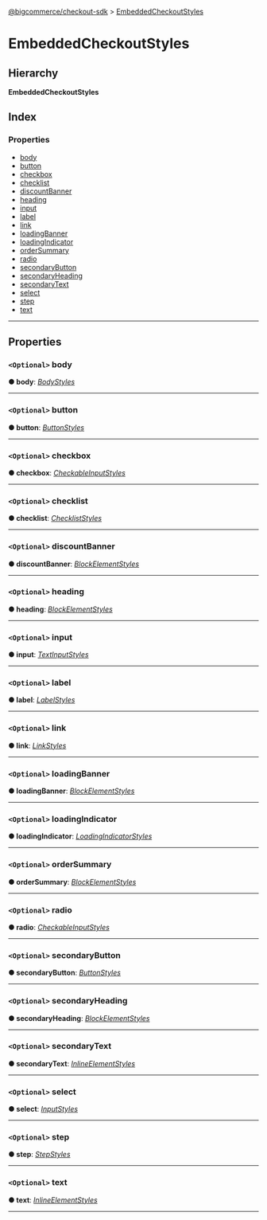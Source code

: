 [@bigcommerce/checkout-sdk](../README.md) > [EmbeddedCheckoutStyles](../interfaces/embeddedcheckoutstyles.md)

# EmbeddedCheckoutStyles

## Hierarchy

**EmbeddedCheckoutStyles**

## Index

### Properties

* [body](embeddedcheckoutstyles.md#body)
* [button](embeddedcheckoutstyles.md#button)
* [checkbox](embeddedcheckoutstyles.md#checkbox)
* [checklist](embeddedcheckoutstyles.md#checklist)
* [discountBanner](embeddedcheckoutstyles.md#discountbanner)
* [heading](embeddedcheckoutstyles.md#heading)
* [input](embeddedcheckoutstyles.md#input)
* [label](embeddedcheckoutstyles.md#label)
* [link](embeddedcheckoutstyles.md#link)
* [loadingBanner](embeddedcheckoutstyles.md#loadingbanner)
* [loadingIndicator](embeddedcheckoutstyles.md#loadingindicator)
* [orderSummary](embeddedcheckoutstyles.md#ordersummary)
* [radio](embeddedcheckoutstyles.md#radio)
* [secondaryButton](embeddedcheckoutstyles.md#secondarybutton)
* [secondaryHeading](embeddedcheckoutstyles.md#secondaryheading)
* [secondaryText](embeddedcheckoutstyles.md#secondarytext)
* [select](embeddedcheckoutstyles.md#select)
* [step](embeddedcheckoutstyles.md#step)
* [text](embeddedcheckoutstyles.md#text)

---

## Properties

<a id="body"></a>

### `<Optional>` body

**● body**: *[BodyStyles](bodystyles.md)*

___
<a id="button"></a>

### `<Optional>` button

**● button**: *[ButtonStyles](buttonstyles.md)*

___
<a id="checkbox"></a>

### `<Optional>` checkbox

**● checkbox**: *[CheckableInputStyles](checkableinputstyles.md)*

___
<a id="checklist"></a>

### `<Optional>` checklist

**● checklist**: *[ChecklistStyles](checkliststyles.md)*

___
<a id="discountbanner"></a>

### `<Optional>` discountBanner

**● discountBanner**: *[BlockElementStyles](blockelementstyles.md)*

___
<a id="heading"></a>

### `<Optional>` heading

**● heading**: *[BlockElementStyles](blockelementstyles.md)*

___
<a id="input"></a>

### `<Optional>` input

**● input**: *[TextInputStyles](textinputstyles.md)*

___
<a id="label"></a>

### `<Optional>` label

**● label**: *[LabelStyles](labelstyles.md)*

___
<a id="link"></a>

### `<Optional>` link

**● link**: *[LinkStyles](linkstyles.md)*

___
<a id="loadingbanner"></a>

### `<Optional>` loadingBanner

**● loadingBanner**: *[BlockElementStyles](blockelementstyles.md)*

___
<a id="loadingindicator"></a>

### `<Optional>` loadingIndicator

**● loadingIndicator**: *[LoadingIndicatorStyles](loadingindicatorstyles.md)*

___
<a id="ordersummary"></a>

### `<Optional>` orderSummary

**● orderSummary**: *[BlockElementStyles](blockelementstyles.md)*

___
<a id="radio"></a>

### `<Optional>` radio

**● radio**: *[CheckableInputStyles](checkableinputstyles.md)*

___
<a id="secondarybutton"></a>

### `<Optional>` secondaryButton

**● secondaryButton**: *[ButtonStyles](buttonstyles.md)*

___
<a id="secondaryheading"></a>

### `<Optional>` secondaryHeading

**● secondaryHeading**: *[BlockElementStyles](blockelementstyles.md)*

___
<a id="secondarytext"></a>

### `<Optional>` secondaryText

**● secondaryText**: *[InlineElementStyles](inlineelementstyles.md)*

___
<a id="select"></a>

### `<Optional>` select

**● select**: *[InputStyles](inputstyles.md)*

___
<a id="step"></a>

### `<Optional>` step

**● step**: *[StepStyles](stepstyles.md)*

___
<a id="text"></a>

### `<Optional>` text

**● text**: *[InlineElementStyles](inlineelementstyles.md)*

___

